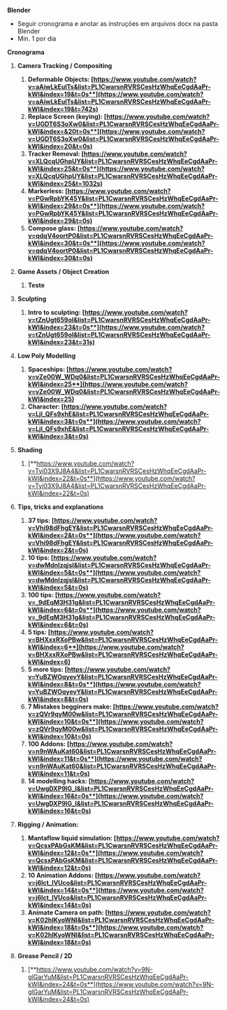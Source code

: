 ﻿**Blender**

- Seguir cronograma e anotar as instruções em arquivos docx na pasta Blender
- Min. 1 por dia

**Cronograma**

1. **Camera Tracking / Compositing**
   1. **Deformable Objects: [https://www.youtube.com/watch?v=aAiwLkEulTs&list=PL1CwarsnRVRSCesHzWhqEeCgdAaPr-kWI&index=19&t=0s**](https://www.youtube.com/watch?v=aAiwLkEulTs&list=PL1CwarsnRVRSCesHzWhqEeCgdAaPr-kWI&index=19&t=742s)**
   1. **Replace Screen (keying): [https://www.youtube.com/watch?v=UGDT6S3oXw0&list=PL1CwarsnRVRSCesHzWhqEeCgdAaPr-kWI&index=&20t=0s**](https://www.youtube.com/watch?v=UGDT6S3oXw0&list=PL1CwarsnRVRSCesHzWhqEeCgdAaPr-kWI&index=20&t=0s)**
   1. **Tracker Removal: [https://www.youtube.com/watch?v=XLQcqUGhpUY&list=PL1CwarsnRVRSCesHzWhqEeCgdAaPr-kWI&index=25&t=0s**](https://www.youtube.com/watch?v=XLQcqUGhpUY&list=PL1CwarsnRVRSCesHzWhqEeCgdAaPr-kWI&index=25&t=1032s)**
   1. **Markerless: [https://www.youtube.com/watch?v=PGwRpbYK45Y&list=PL1CwarsnRVRSCesHzWhqEeCgdAaPr-kWI&index=29&t=0s**](https://www.youtube.com/watch?v=PGwRpbYK45Y&list=PL1CwarsnRVRSCesHzWhqEeCgdAaPr-kWI&index=29&t=0s)**
   1. **Compose glass: [https://www.youtube.com/watch?v=qdqV4oortP0&list=PL1CwarsnRVRSCesHzWhqEeCgdAaPr-kWI&index=30&t=0s**](https://www.youtube.com/watch?v=qdqV4oortP0&list=PL1CwarsnRVRSCesHzWhqEeCgdAaPr-kWI&index=30&t=0s)**
1. **Game Assets / Object Creation**
   1. **Teste**
1. **Sculpting**
   1. **Intro to sculpting: [https://www.youtube.com/watch?v=tZnUgt659oI&list=PL1CwarsnRVRSCesHzWhqEeCgdAaPr-kWI&index=23&t=0s**](https://www.youtube.com/watch?v=tZnUgt659oI&list=PL1CwarsnRVRSCesHzWhqEeCgdAaPr-kWI&index=23&t=31s)**
1. **Low Poly Modelling**
   1. **Spaceships: [https://www.youtube.com/watch?v=vZe00W_WDq0&list=PL1CwarsnRVRSCesHzWhqEeCgdAaPr-kWI&index=25**](https://www.youtube.com/watch?v=vZe00W_WDq0&list=PL1CwarsnRVRSCesHzWhqEeCgdAaPr-kWI&index=25)**
   1. **Character: [https://www.youtube.com/watch?v=Ljl_QFs9xhE&list=PL1CwarsnRVRSCesHzWhqEeCgdAaPr-kWI&index=3&t=0s**](https://www.youtube.com/watch?v=Ljl_QFs9xhE&list=PL1CwarsnRVRSCesHzWhqEeCgdAaPr-kWI&index=3&t=0s)**
1. **Shading**
   1. [**https://www.youtube.com/watch?v=Tyi03X9J8A4&list=PL1CwarsnRVRSCesHzWhqEeCgdAaPr-kWI&index=22&t=0s**](https://www.youtube.com/watch?v=Tyi03X9J8A4&list=PL1CwarsnRVRSCesHzWhqEeCgdAaPr-kWI&index=22&t=0s)



1. **Tips, tricks and explanations**
   1. **37 tips: [https://www.youtube.com/watch?v=Vhi98dFhgEY&list=PL1CwarsnRVRSCesHzWhqEeCgdAaPr-kWI&index=2&t=0s**](https://www.youtube.com/watch?v=Vhi98dFhgEY&list=PL1CwarsnRVRSCesHzWhqEeCgdAaPr-kWI&index=2&t=0s)**
   1. **10 tips: [https://www.youtube.com/watch?v=dwMdnIzqjsI&list=PL1CwarsnRVRSCesHzWhqEeCgdAaPr-kWI&index=5&t=0s**](https://www.youtube.com/watch?v=dwMdnIzqjsI&list=PL1CwarsnRVRSCesHzWhqEeCgdAaPr-kWI&index=5&t=0s)**
   1. **100 tips: [https://www.youtube.com/watch?v=_9dEqM3H31g&list=PL1CwarsnRVRSCesHzWhqEeCgdAaPr-kWI&index=6&t=0s**](https://www.youtube.com/watch?v=_9dEqM3H31g&list=PL1CwarsnRVRSCesHzWhqEeCgdAaPr-kWI&index=6&t=0s)**
   1. **5 tips: [https://www.youtube.com/watch?v=BHXxxRXoPBw&list=PL1CwarsnRVRSCesHzWhqEeCgdAaPr-kWI&index=6**](https://www.youtube.com/watch?v=BHXxxRXoPBw&list=PL1CwarsnRVRSCesHzWhqEeCgdAaPr-kWI&index=6)**
   1. **5 more tips: [https://www.youtube.com/watch?v=YuBZWOqyevY&list=PL1CwarsnRVRSCesHzWhqEeCgdAaPr-kWI&index=8&t=0s**](https://www.youtube.com/watch?v=YuBZWOqyevY&list=PL1CwarsnRVRSCesHzWhqEeCgdAaPr-kWI&index=8&t=0s)**
   1. **7 Mistakes begginers make: [https://www.youtube.com/watch?v=zQVr9qyM00w&list=PL1CwarsnRVRSCesHzWhqEeCgdAaPr-kWI&index=10&t=0s**](https://www.youtube.com/watch?v=zQVr9qyM00w&list=PL1CwarsnRVRSCesHzWhqEeCgdAaPr-kWI&index=10&t=0s)**
   1. **100 Addons: [https://www.youtube.com/watch?v=n9nWAuKat60&list=PL1CwarsnRVRSCesHzWhqEeCgdAaPr-kWI&index=11&t=0s**](https://www.youtube.com/watch?v=n9nWAuKat60&list=PL1CwarsnRVRSCesHzWhqEeCgdAaPr-kWI&index=11&t=0s)**
   1. **14 modelling hacks: [https://www.youtube.com/watch?v=UwgDXP9lG_I&list=PL1CwarsnRVRSCesHzWhqEeCgdAaPr-kWI&index=16&t=0s**](https://www.youtube.com/watch?v=UwgDXP9lG_I&list=PL1CwarsnRVRSCesHzWhqEeCgdAaPr-kWI&index=16&t=0s)**
1. **Rigging / Animation:**
   1. **Mantaflow liquid simulation: [https://www.youtube.com/watch?v=QcsxPAbGsKM&list=PL1CwarsnRVRSCesHzWhqEeCgdAaPr-kWI&index=12&t=0s**](https://www.youtube.com/watch?v=QcsxPAbGsKM&list=PL1CwarsnRVRSCesHzWhqEeCgdAaPr-kWI&index=12&t=0s)**
   1. **10 Animation Addons: [https://www.youtube.com/watch?v=j6lct_lVUco&list=PL1CwarsnRVRSCesHzWhqEeCgdAaPr-kWI&index=14&t=0s**](https://www.youtube.com/watch?v=j6lct_lVUco&list=PL1CwarsnRVRSCesHzWhqEeCgdAaPr-kWI&index=14&t=0s)**
   1. **Animate Camera on path: [https://www.youtube.com/watch?v=K02hlKyoWNI&list=PL1CwarsnRVRSCesHzWhqEeCgdAaPr-kWI&index=18&t=0s**](https://www.youtube.com/watch?v=K02hlKyoWNI&list=PL1CwarsnRVRSCesHzWhqEeCgdAaPr-kWI&index=18&t=0s)**
1. **Grease Pencil / 2D**
   1. [**https://www.youtube.com/watch?v=9N-glGarYuM&list=PL1CwarsnRVRSCesHzWhqEeCgdAaPr-kWI&index=24&t=0s**](https://www.youtube.com/watch?v=9N-glGarYuM&list=PL1CwarsnRVRSCesHzWhqEeCgdAaPr-kWI&index=24&t=0s)
